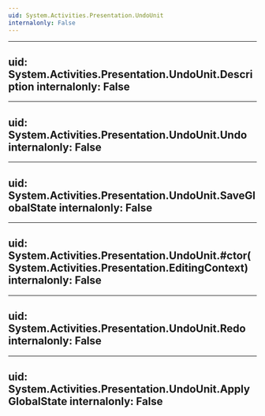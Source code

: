 ```yaml
---
uid: System.Activities.Presentation.UndoUnit
internalonly: False
---
```


---
uid: System.Activities.Presentation.UndoUnit.Description
internalonly: False
---

---
uid: System.Activities.Presentation.UndoUnit.Undo
internalonly: False
---

---
uid: System.Activities.Presentation.UndoUnit.SaveGlobalState
internalonly: False
---

---
uid: System.Activities.Presentation.UndoUnit.#ctor(System.Activities.Presentation.EditingContext)
internalonly: False
---

---
uid: System.Activities.Presentation.UndoUnit.Redo
internalonly: False
---

---
uid: System.Activities.Presentation.UndoUnit.ApplyGlobalState
internalonly: False
---
